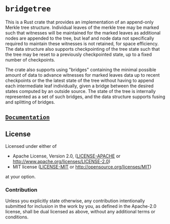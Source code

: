 # `bridgetree`

This is a Rust crate that provides an implementation of an append-only Merkle
tree structure. Individual leaves of the merkle tree may be marked such that
witnesses will be maintained for the marked leaves as additional nodes are
appended to the tree, but leaf and node data not specifically required to
maintain these witnesses is not retained, for space efficiency. The data
structure also supports checkpointing of the tree state such that the tree may
be reset to a previously checkpointed state, up to a fixed number of
checkpoints.

The crate also supports using "bridges" containing the minimal possible amount
of data to advance witnesses for marked leaves data up to recent checkpoints or
the the latest state of the tree without having to append each intermediate
leaf individually, given a bridge between the desired states computed by an
outside source. The state of the tree is internally represented as a set of such
bridges, and the data structure supports fusing and splitting of bridges.

## [`Documentation`](https://docs.rs/bridgetree)

## License

Licensed under either of

 * Apache License, Version 2.0, ([LICENSE-APACHE](LICENSE-APACHE) or
   http://www.apache.org/licenses/LICENSE-2.0)
 * MIT license ([LICENSE-MIT](LICENSE-MIT) or http://opensource.org/licenses/MIT)

at your option.

### Contribution

Unless you explicitly state otherwise, any contribution intentionally submitted
for inclusion in the work by you, as defined in the Apache-2.0 license, shall
be dual licensed as above, without any additional terms or conditions.
